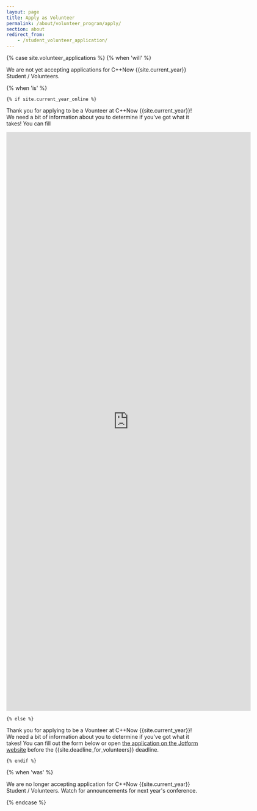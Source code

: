 ```yaml
---
layout: page
title: Apply as Volunteer
permalink: /about/volunteer_program/apply/
section: about
redirect_from:
    - /student_volunteer_application/
---
```




{% case site.volunteer_applications %}
  {% when 'will' %}

We are not yet accepting applications for C++Now {{site.current_year}} Student / Volunteers.

  {% when 'is' %}

    {% if site.current_year_online %}
Thank you for applying to be a Vounteer at C++Now {{site.current_year}}! We need a bit of information about you to determine if you've got what it takes! You can fill 

<iframe src="https://docs.google.com/forms/d/e/1FAIpQLSdnRNEPEfw4JICikWHJqAdqkX41JD3E2NEZQxJHQeRgazwvjg/viewform?embedded=true" width="640" height="1514" frameborder="0" marginheight="0" marginwidth="0">Loading…</iframe>

    {% else %}
Thank you for applying to be a Vounteer at C++Now {{site.current_year}}! We need a bit of information about you to determine if you've got what it takes! You can fill out the form below or open <a href="https://form.jotform.com/{{site.volunteer_jotform_ID}}">the application on the Jotform website</a> before the {{site.deadline_for_volunteers}} deadline.

<script src="https://form.jotform.com/jsform/{{site.volunteer_jotform_ID}}"></script>
    {% endif %}

  {% when 'was' %}

We are no longer accepting application for C++Now {{site.current_year}} Student / Volunteers. Watch for announcements for next year's conference.

{% endcase %}
